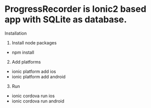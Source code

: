 # ProgressRecorder is Ionic2 based app with SQLite as database.

Installation

1. Install node packages
- npm install

2. Add platforms
- ionic platform add ios
- ionic platform add android

3. Run 
- ionic cordova run ios
- ionic cordova run android
